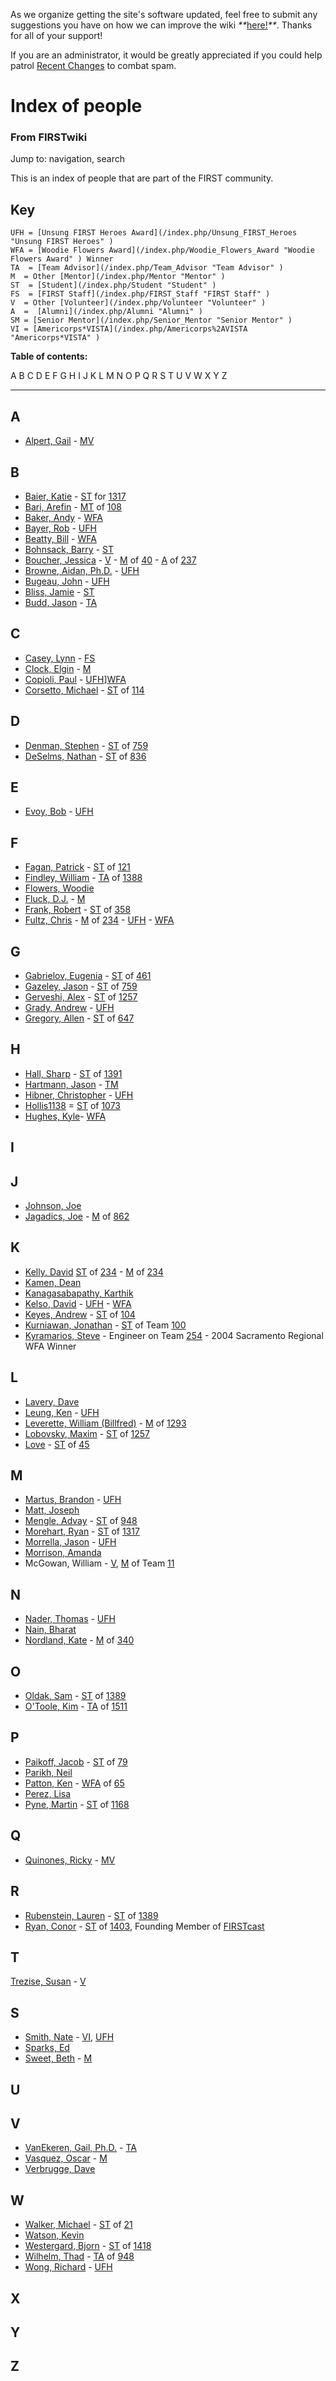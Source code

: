 As we organize getting the site's software updated, feel free to submit any
suggestions you have on how we can improve the wiki
_**_[here!](/index.php/User:Hallry/Suggestions "User:Hallry/Suggestions"
)_**_. Thanks for all of your support!

If you are an administrator, it would be greatly appreciated if you could help
patrol [Recent Changes](/index.php/Special:Recentchanges
"Special:Recentchanges" ) to combat spam.

# Index of people

### From FIRSTwiki

Jump to: navigation, search

This is an index of people that are part of the FIRST community.


## Key

    
    
    UFH = [Unsung FIRST Heroes Award](/index.php/Unsung_FIRST_Heroes "Unsung FIRST Heroes" )
    WFA = [Woodie Flowers Award](/index.php/Woodie_Flowers_Award "Woodie Flowers Award" ) Winner
    TA  = [Team Advisor](/index.php/Team_Advisor "Team Advisor" )
    M  = Other [Mentor](/index.php/Mentor "Mentor" )
    ST  = [Student](/index.php/Student "Student" )
    FS  = [FIRST Staff](/index.php/FIRST_Staff "FIRST Staff" )
    V  = Other [Volunteer](/index.php/Volunteer "Volunteer" )
    A  =  [Alumni](/index.php/Alumni "Alumni" )
    SM = [Senior Mentor](/index.php/Senior_Mentor "Senior Mentor" )
    VI = [Americorps*VISTA](/index.php/Americorps%2AVISTA "Americorps*VISTA" )
    

**Table of contents:**

A B C D E F G H I J K L M N O P Q R S T U V W X Y Z  
  
---  
  

## A

  * [Alpert, Gail](/index.php?title=Gail_Alpert&action=edit "Gail Alpert" ) \- [M](/index.php/Mentor "Mentor" )[V](/index.php/Volunteer "Volunteer" )


## B

  * [Baier, Katie](/index.php/User:K80girlx3 "User:K80girlx3" ) \- [ST](/index.php/Student "Student" ) for [1317](/index.php/1317 "1317" )
  * [Bari, Arefin](/index.php?title=Arefin_Bari&action=edit "Arefin Bari" ) \- [MT](/index.php/Mentor "Mentor" ) of [108](/index.php/108 "108" )
  * [Baker, Andy](/index.php/Andy_Baker "Andy Baker" ) \- [WFA](/index.php/Woodie_Flowers_Award "Woodie Flowers Award" )
  * [Bayer, Rob](/index.php?title=Rob_Bayer&action=edit "Rob Bayer" ) \- [UFH](/index.php/Unsung_FIRST_Heroes "Unsung FIRST Heroes" )
  * [Beatty, Bill](/index.php/Bill_Beatty "Bill Beatty" ) \- [WFA](/index.php/Woodie_Flowers_Award "Woodie Flowers Award" )
  * [Bohnsack, Barry](/index.php/Barry_Bohnsack "Barry Bohnsack" ) \- [ST](/index.php/Student "Student" )
  * [Boucher, Jessica](/index.php?title=Jessica_Boucher&action=edit "Jessica Boucher" ) \- [V](/index.php/Volunteer "Volunteer" ) \- [M](/index.php/Mentor "Mentor" ) of [40](/index.php/40 "40" ) \- [A](/index.php/Alumni "Alumni" ) of [237](/index.php/237 "237" )
  * [Browne, Aidan, Ph.D.](/index.php?title=Aidan_Browne&action=edit "Aidan Browne" ) \- [UFH](/index.php/Unsung_FIRST_Heroes "Unsung FIRST Heroes" )
  * [Bugeau, John](/index.php?title=John_Bugeau&action=edit "John Bugeau" ) \- [UFH](/index.php/Unsung_FIRST_Heroes "Unsung FIRST Heroes" )
  * [Bliss, Jamie](/index.php/User:Astronouth7303 "User:Astronouth7303" ) \- [ST](/index.php/Student "Student" )
  * [Budd, Jason](/index.php?title=Jason_Budd&action=edit "Jason Budd" ) \- [TA](/index.php/Team_Advisor "Team Advisor" )


## C

  * [Casey, Lynn](/index.php/Lynn_Casey "Lynn Casey" ) \- [FS](/index.php/FIRST_Staff "FIRST Staff" )
  * [Clock, Elgin](/index.php/Elgin_Clock "Elgin Clock" ) \- [M](/index.php/Mentor "Mentor" )
  * [Copioli, Paul](/index.php/Paul_Copioli "Paul Copioli" ) \- [UFH](/index.php/Unsung_FIRST_Heroes "Unsung FIRST Heroes" )][WFA](/index.php/Woodie_Flowers_Award "Woodie Flowers Award" )
  * [Corsetto, Michael](/index.php/User:Rex114 "User:Rex114" ) \- [ST](/index.php/Student "Student" ) of [114](/index.php/114 "114" )


## D

  * [Denman, Stephen](/index.php/Stephen_Denman "Stephen Denman" ) \- [ST](/index.php/Student "Student" ) of [759](/index.php/759 "759" )
  * [DeSelms, Nathan](/index.php?title=Nathan_DeSelms&action=edit "Nathan DeSelms" ) \- [ST](/index.php/Student "Student" ) of [836](/index.php/836 "836" )


## E

  * [Evoy, Bob](/index.php?title=Bob_Evoy&action=edit "Bob Evoy" ) \- [UFH](/index.php/Unsung_FIRST_Heroes "Unsung FIRST Heroes" )


## F

  * [Fagan, Patrick](/index.php?title=Patrick_Fagan&action=edit "Patrick Fagan" ) \- [ST](/index.php/Student "Student" ) of [121](/index.php/121 "121" )
  * [Findley, William](/index.php/William_Findley "William Findley" ) \- [TA](/index.php/Team_Advisor "Team Advisor" ) of [1388](/index.php/1388 "1388" )
  * [Flowers, Woodie](/index.php/Woodie_Flowers "Woodie Flowers" )
  * [Fluck, D.J.](/index.php/D.J._Fluck "D.J. Fluck" ) \- [M](/index.php/Mentor "Mentor" )
  * [Frank, Robert](/index.php/User:Aibob "User:Aibob" ) \- [ST](/index.php/Student "Student" ) of [358](/index.php/358 "358" )
  * [Fultz, Chris](/index.php/Chris_Fultz "Chris Fultz" ) \- [M](/index.php/Mentor "Mentor" ) of [234](/index.php/234 "234" ) \- [UFH](/index.php/Unsung_FIRST_Heroes "Unsung FIRST Heroes" ) \- [WFA](/index.php/Woodie_Flowers_Award "Woodie Flowers Award" )


## G

  * [Gabrielov, Eugenia](/index.php/Eugenia_Gabrielov "Eugenia Gabrielov" ) \- [ST](/index.php/Student "Student" ) of [461](/index.php/461 "461" )
  * [Gazeley, Jason](/index.php/Jason_Gazeley "Jason Gazeley" ) \- [ST](/index.php/Student "Student" ) of [759](/index.php/759 "759" )
  * [Gerveshi, Alex](/index.php/Alex_Gerveshi "Alex Gerveshi" ) \- [ST](/index.php/Student "Student" ) of [1257](/index.php/1257 "1257" )
  * [Grady, Andrew](/index.php?title=Andrew_Grady&action=edit "Andrew Grady" ) \- [UFH](/index.php/Unsung_FIRST_Heroes "Unsung FIRST Heroes" )
  * [Gregory, Allen](/index.php/Allen_Gregory "Allen Gregory" ) \- [ST](/index.php/Student "Student" ) of [647](/index.php/647 "647" )


## H

  * [Hall, Sharp](/index.php?title=Sharp_Hall&action=edit "Sharp Hall" ) \- [ST](/index.php/Student "Student" ) of [1391](/index.php/1391 "1391" )
  * [Hartmann, Jason](/index.php/Jason_Hartmann "Jason Hartmann" ) \- [TM](/index.php?title=Team_Mentor&action=edit "Team Mentor" )
  * [Hibner, Christopher](/index.php?title=Christopher_Hibner&action=edit "Christopher Hibner" ) \- [UFH](/index.php/Unsung_FIRST_Heroes "Unsung FIRST Heroes" )
  * [Hollis1138](/index.php/User:Hollis1138 "User:Hollis1138" ) = [ST](/index.php/Student "Student" ) of [1073](/index.php/1073 "1073" )
  * [Hughes, Kyle](/index.php/Kyle_Hughes "Kyle Hughes" )\- [WFA](/index.php/Woodie_Flowers_Award "Woodie Flowers Award" )


## I


## J

  * [Johnson, Joe](/index.php/Joe_Johnson "Joe Johnson" )
  * [Jagadics, Joe](/index.php?title=User:Philmont629&action=edit "User:Philmont629" ) \- [M](/index.php/Mentor "Mentor" ) of [862](/index.php/862 "862" )


## K

  * [Kelly, David](/index.php?title=David_Kelly&action=edit "David Kelly" ) [ST](/index.php/Student "Student" ) of [234](/index.php/234 "234" ) \- [M](/index.php/Mentor "Mentor" ) of [234](/index.php/234 "234" )
  * [Kamen, Dean](/index.php/Dean_Kamen "Dean Kamen" )
  * [Kanagasabapathy, Karthik](/index.php/Karthik_Kanagasabapathy "Karthik Kanagasabapathy" )
  * [Kelso, David](/index.php/David_Kelso "David Kelso" ) \- [UFH](/index.php/Unsung_FIRST_Heroes "Unsung FIRST Heroes" ) \- [WFA](/index.php/Woodie_Flowers_Award "Woodie Flowers Award" )
  * [Keyes, Andrew](/index.php/Andrew_Keyes "Andrew Keyes" ) \- [ST](/index.php/Student "Student" ) of [104](/index.php/104 "104" )
  * [Kurniawan, Jonathan](/index.php?title=Jonathan_Kurniawan&action=edit "Jonathan Kurniawan" ) \- [ST](/index.php/Student "Student" ) of Team [100](/index.php/100 "100" )
  * [Kyramarios, Steve](/index.php?title=Steve_Kyramarios&action=edit "Steve Kyramarios" ) \- Engineer on Team [254](/index.php/254 "254" ) \- 2004 Sacramento Regional WFA Winner 


## L

  * [Lavery, Dave](/index.php/Dave_Lavery "Dave Lavery" )
  * [Leung, Ken](/index.php?title=Ken_Leung&action=edit "Ken Leung" ) \- [UFH](/index.php/Unsung_FIRST_Heroes "Unsung FIRST Heroes" )
  * [Leverette, William (Billfred)](/index.php/User:Billfred "User:Billfred" ) \- [M](/index.php/Mentor "Mentor" ) of [1293](/index.php/1293 "1293" )
  * [Lobovsky, Maxim](/index.php/User:Max "User:Max" ) \- [ST](/index.php/Student "Student" ) of [1257](/index.php/1257 "1257" )
  * [Love](/index.php?title=User:Kyle&action=edit "User:Kyle" ) \- [ST](/index.php/Student "Student" ) of [45](/index.php/45 "45" )


## M

  * [Martus, Brandon](/index.php/Brandon_Martus "Brandon Martus" ) \- [UFH](/index.php/Unsung_FIRST_Heroes "Unsung FIRST Heroes" )
  * [Matt, Joseph](/index.php/Joseph_Matt "Joseph Matt" )
  * [Mengle, Advay](/index.php/Advay_Mengle "Advay Mengle" ) \- [ST](/index.php/Student "Student" ) of [948](/index.php/948 "948" )
  * [Morehart, Ryan](/index.php/Ryan_Morehart "Ryan Morehart" ) \- [ST](/index.php/Student "Student" ) of [1317](/index.php/1317 "1317" )
  * [Morrella, Jason](/index.php?title=Jason_Morrella&action=edit "Jason Morrella" ) \- [UFH](/index.php/Unsung_FIRST_Heroes "Unsung FIRST Heroes" )
  * [Morrison, Amanda](/index.php?title=Amanda_Morrison&action=edit "Amanda Morrison" )
  * McGowan, William - [V](/index.php/Volunteer "Volunteer" ), [M](/index.php/Mentor "Mentor" ) of Team [11](/index.php/11 "11" )


## N

  * [Nader, Thomas](/index.php?title=Thomas_Nader&action=edit "Thomas Nader" ) \- [UFH](/index.php/Unsung_FIRST_Heroes "Unsung FIRST Heroes" )
  * [Nain, Bharat](/index.php/Bharat_Nain "Bharat Nain" )
  * [Nordland, Kate](/index.php/Kate_Nordland "Kate Nordland" ) \- [M](/index.php/Mentor "Mentor" ) of [340](/index.php/340 "340" )


## O

  * [Oldak, Sam](/index.php/User:Snoldak924 "User:Snoldak924" ) \- [ST](/index.php/Student "Student" ) of [1389](/index.php/1389 "1389" )
  * [O'Toole, Kim](/index.php/User:KOtoole "User:KOtoole" ) \- [TA](/index.php/Team_Advisor "Team Advisor" ) of [1511](/index.php/1511 "1511" )


## P

  * [Paikoff, Jacob](/index.php/User:Jacob79vp "User:Jacob79vp" ) \- [ST](/index.php/Student "Student" ) of [79](/index.php/79 "79" )
  * [Parikh, Neil](/index.php?title=Neil_Parikh&action=edit "Neil Parikh" )
  * [Patton, Ken](/index.php/Ken_Patton "Ken Patton" ) \- [WFA](/index.php?title=Woodie_Flowers_Award_Winner&action=edit "Woodie Flowers Award Winner" ) of [65](/index.php/65 "65" )
  * [Perez, Lisa](/index.php?title=Lisa_Perez&action=edit "Lisa Perez" )
  * [Pyne, Martin](/index.php?title=Martin_Pyne&action=edit "Martin Pyne" ) \- [ST](/index.php/Student "Student" ) of [1168](/index.php/1168 "1168" )


## Q

  * [Quinones, Ricky](/index.php?title=Ricky_Quinones&action=edit "Ricky Quinones" ) \- [M](/index.php/Mentor "Mentor" )[V](/index.php/Volunteer "Volunteer" )


## R

  * [Rubenstein, Lauren](/index.php/User:Chocolateluvrlr "User:Chocolateluvrlr" ) \- [ST](/index.php/Student "Student" ) of [1389](/index.php/1389 "1389" )
  * [Ryan, Conor](/index.php/User:Cdr1122334455 "User:Cdr1122334455" ) \- [ST](/index.php/Student "Student" ) of [1403](/index.php/1403 "1403" ), Founding Member of [FIRSTcast](/index.php/FIRSTcast "FIRSTcast" )


## T

[Trezise, Susan](/index.php?title=Susan_Trezise&action=edit "Susan Trezise" )
\- [V](/index.php/Volunteer "Volunteer" )


## S

  * [Smith, Nate](/index.php/Nate_Smith "Nate Smith" ) \- [VI](/index.php/Americorps%2AVISTA "Americorps*VISTA" ), [UFH](/index.php/Unsung_FIRST_Heroes "Unsung FIRST Heroes" )
  * [Sparks, Ed](/index.php?title=Ed_Sparks&action=edit "Ed Sparks" )
  * [Sweet, Beth](/index.php?title=Beth_Sweet&action=edit "Beth Sweet" ) \- [M](/index.php/Mentor "Mentor" )


## U


## V

  * [VanEkeren, Gail, Ph.D.](/index.php/Gail_VanEkeren "Gail VanEkeren" ) \- [TA](/index.php/Team_Advisor "Team Advisor" )
  * [Vasquez, Oscar](/index.php?title=Vasquez%2C_Oscar&action=edit "Vasquez, Oscar" ) \- [M](/index.php/Mentor "Mentor" )
  * [Verbrugge, Dave](/index.php/Dave_Verbrugge "Dave Verbrugge" )


## W

  * [Walker, Michael](/index.php/Michael_Walker "Michael Walker" ) \- [ST](/index.php/Student "Student" ) of [21](/index.php/21 "21" )
  * [Watson, Kevin](/index.php/Kevin_Watson "Kevin Watson" )
  * [Westergard, Bjorn](/index.php/Bjorn_Westergard "Bjorn Westergard" ) \- [ST](/index.php/Student "Student" ) of [1418](/index.php/1418 "1418" )
  * [Wilhelm, Thad](/index.php/Thad_Wilhelm "Thad Wilhelm" ) \- [TA](/index.php/Team_Advisor "Team Advisor" ) of [948](/index.php/948 "948" )
  * [Wong, Richard](/index.php?title=Richard_Wong&action=edit "Richard Wong" ) \- [UFH](/index.php/Unsung_FIRST_Heroes "Unsung FIRST Heroes" )


## X


## Y


## Z

